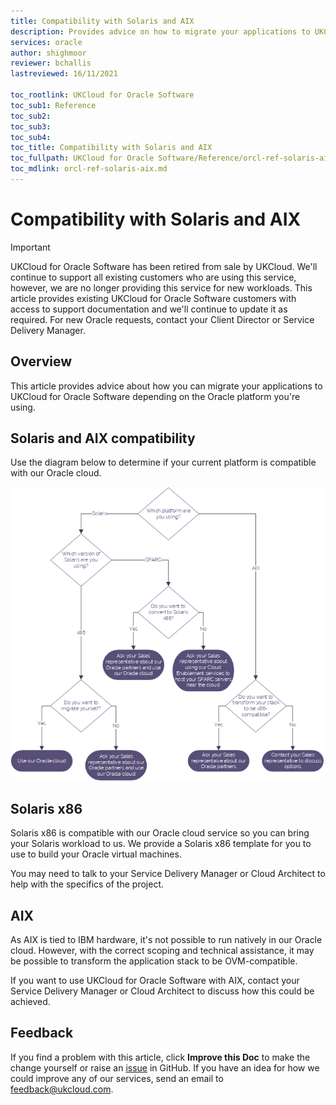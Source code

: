 ```yaml
---
title: Compatibility with Solaris and AIX
description: Provides advice on how to migrate your applications to UKCloud for Oracle Software depending on the Oracle platform you're using
services: oracle
author: shighmoor
reviewer: bchallis
lastreviewed: 16/11/2021

toc_rootlink: UKCloud for Oracle Software
toc_sub1: Reference
toc_sub2:
toc_sub3:
toc_sub4:
toc_title: Compatibility with Solaris and AIX
toc_fullpath: UKCloud for Oracle Software/Reference/orcl-ref-solaris-aix.md
toc_mdlink: orcl-ref-solaris-aix.md
---
```


# Compatibility with Solaris and AIX

> [!IMPORTANT]
> UKCloud for Oracle Software has been retired from sale by UKCloud. We'll continue to support all existing customers who are using this service, however, we are no longer providing this service for new workloads. This article provides existing UKCloud for Oracle Software customers with access to support documentation and we'll continue to update it as required. For new Oracle requests, contact your Client Director or Service Delivery Manager.

## Overview

This article provides advice about how you can migrate your applications to UKCloud for Oracle Software depending on the Oracle platform you're using.

## Solaris and AIX compatibility

Use the diagram below to determine if your current platform is compatible with our Oracle cloud.

![Solaris and AIX compatibility](images/orcl-solaris-aix.png)

## Solaris x86

Solaris x86 is compatible with our Oracle cloud service so you can bring your Solaris workload to us. We provide a Solaris x86 template for you to use to build your Oracle virtual machines.

You may need to talk to your Service Delivery Manager or Cloud Architect to help with the specifics of the project.

## AIX

As AIX is tied to IBM hardware, it's not possible to run natively in our Oracle cloud. However, with the correct scoping and technical assistance, it may be possible to transform the application stack to be OVM-compatible.

If you want to use UKCloud for Oracle Software with AIX, contact your Service Delivery Manager or Cloud Architect to discuss how this could be achieved.

## Feedback

If you find a problem with this article, click **Improve this Doc** to make the change yourself or raise an [issue](https://github.com/UKCloud/documentation/issues) in GitHub. If you have an idea for how we could improve any of our services, send an email to <feedback@ukcloud.com>.
